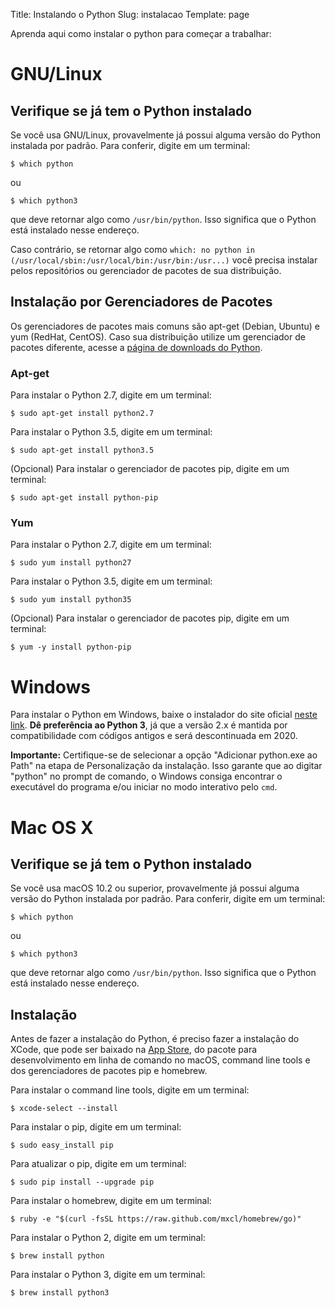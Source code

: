 Title: Instalando o Python
Slug: instalacao
Template: page

Aprenda aqui como instalar o python para começar a trabalhar:

# GNU/Linux

## Verifique se já tem o Python instalado
Se você usa GNU/Linux, provavelmente já possui alguma versão do Python instalada por padrão. Para conferir, digite em um terminal:

    $ which python

ou

    $ which python3

que deve retornar algo como `/usr/bin/python`. Isso significa que o Python está instalado nesse endereço.

Caso contrário, se retornar algo como `which: no python in (/usr/local/sbin:/usr/local/bin:/usr/bin:/usr...)` você precisa instalar pelos repositórios ou gerenciador de pacotes de sua distribuição.

## Instalação por Gerenciadores de Pacotes
Os gerenciadores de pacotes mais comuns são apt-get (Debian, Ubuntu) e yum
(RedHat, CentOS). Caso sua distribuição utilize um gerenciador de pacotes diferente, acesse a [página de downloads do Python](https://www.python.org/downloads/).

### Apt-get
Para instalar o Python 2.7, digite em um terminal:

    $ sudo apt-get install python2.7

Para instalar o Python 3.5, digite em um terminal:

    $ sudo apt-get install python3.5

(Opcional) Para instalar o gerenciador de pacotes pip, digite em um terminal:

    $ sudo apt-get install python-pip

### Yum
Para instalar o Python 2.7, digite em um terminal:

    $ sudo yum install python27

Para instalar o Python 3.5, digite em um terminal:

    $ sudo yum install python35

(Opcional) Para instalar o gerenciador de pacotes pip, digite em um terminal:

    $ yum -y install python-pip

# Windows

Para instalar o Python em Windows, baixe o instalador do site oficial [neste link](https://www.python.org/downloads/). **Dê preferência ao Python 3**, já que a versão 2.x é mantida por compatibilidade com códigos antigos e será descontinuada em 2020.

**Importante:** Certifique-se de selecionar a opção "Adicionar python.exe ao Path" na etapa de Personalização da instalação. Isso garante que ao digitar "python" no prompt de comando, o Windows consiga encontrar o executável do programa e/ou iniciar no modo interativo pelo `cmd`.

# Mac OS X

## Verifique se já tem o Python instalado
Se você usa macOS 10.2 ou superior, provavelmente já possui alguma versão do Python instalada por padrão. Para conferir, digite em um terminal:

    $ which python

ou

    $ which python3

que deve retornar algo como `/usr/bin/python`. Isso significa que o Python está instalado nesse endereço.

## Instalação
Antes de fazer a instalação do Python, é preciso fazer a instalação do XCode, que pode ser baixado na [App Store](https://itunes.apple.com/br/app/xcode/id497799835), do pacote para desenvolvimento em linha de comando no macOS, command line tools e dos gerenciadores de pacotes pip e homebrew.

Para instalar o command line tools, digite em um terminal:

    $ xcode-select --install

Para instalar o pip, digite em um terminal:

    $ sudo easy_install pip

Para atualizar o pip, digite em um terminal:

    $ sudo pip install --upgrade pip

Para instalar o homebrew, digite em um terminal:

    $ ruby -e "$(curl -fsSL https://raw.github.com/mxcl/homebrew/go)"

Para instalar o Python 2, digite em um terminal:

    $ brew install python

Para instalar o Python 3, digite em um terminal:

    $ brew install python3


